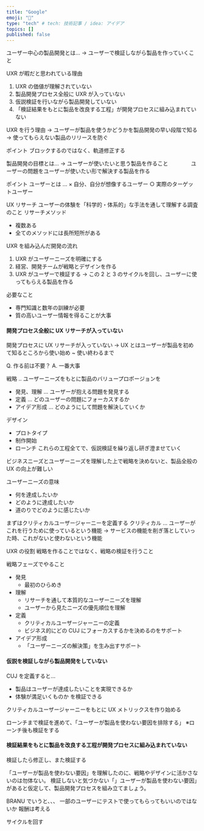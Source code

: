 ```yaml
---
title: "Google"
emoji: "📑"
type: "tech" # tech: 技術記事 / idea: アイデア
topics: []
published: false
---
```


ユーザー中心の製品開発とは...
→ ユーザーで検証しながら製品を作っていくこと

UXR が暇だと思われている理由

1. UXR の価値が理解されていない
2. 製品開発プロセス全般に UXR が入っていない
3. 仮説検証を行いながら製品開発していない
4. 「検証結果をもとに製品を改良する工程」が開発プロセスに組み込まれていない

UXR を行う理由
→ ユーザーが製品を使うかどうかを製品開発の早い段階で知る
→ 使ってもらえない製品のリリースを防ぐ

ポイント
ブロックするのではなく、軌道修正する

製品開発の目標とは...
→ ユーザーが使いたいと思う製品を作ること
　　　　ユーザーの問題をユーザーが使いたい形で解決する製品を作る

ポイント
ユーザーとは ...
× 自分、自分が想像するユーザー
○ 実際のターゲットユーザー

UX リサーチ
ユーザーの体験を「科学的・体系的」な手法を通して理解する調査のこと
リサーチメソッド

- 複数ある
- 全てのメソッドには長所短所がある

UXR を組み込んだ開発の流れ

1. UXR がユーザーニーズを明確にする
2. 経営、開発チームが戦略とデザインを作る
3. UXR がユーザーで検証する
   → この 2 と 3 のサイクルを回し、ユーザーに使ってもらえる製品を作る

必要なこと

- 専門知識と数年の訓練が必要
- 質の高いユーザー情報を得ることが大事

#### 開発プロセス全般に UX リサーチが入っていない

開発プロセスに UX リサーチが入っていない
→ UX とはユーザーが製品を初めて知るところから使い始め ~ 使い終わるまで

Q. 作る前は不要？
A. 一番大事

戦略 .. ユーザーニーズをもとに製品のバリュープロポージョンを

- 発見、理解 ... ユーザーが抱える問題を発見する
- 定義 ... どのユーザーの問題にフォーカスするか
- アイデア形成 ... どのようにして問題を解決していくか

デザイン

- プロトタイプ
- 制作開始
- ローンチ
  これらの工程全てで、仮説検証を繰り返し研ぎ澄ませていく

ビジネスニーズとユーザーニーズを理解した上で戦略を決めないと、製品全般の UX の向上が難しい

ユーザーニーズの意味

- 何を達成したいか
- どのように達成したいか
- 道のりでどのように感じたいか

まずはクリティカルユーザージャーニーを定義する
クリティカル ... ユーザーがこれを行うために使っているという機能
→ サービスの機能を削ぎ落としていった時、これがないと使わないという機能

UXR の役割
戦略を作ることではなく、戦略の検証を行うこと

戦略フェーズでやること

- 発見
  - 最初のひらめき
- 理解
  - リサーチを通して本質的なユーザーニーズを理解
  - ユーザーから見たニーズの優先順位を理解
- 定義
  - クリティカルユーザージャーニーの定義
  - ビジネス的にどの CUJ にフォーカスするかを決めるのをサポート
- アイデア形成
  - 「ユーザーニーズの解決策」を生み出すサポート

#### 仮説を検証しながら製品開発をしていない

CUJ を定義すると...

- 製品はユーザーが達成したいことを実現できるか
- 体験が満足いくものか
  を検証できる

クリティカルユーザージャーニーをもとに UX メトリックスを作り始める

ローンチまで検証を進めて、「ユーザーが製品を使わない要因を排除する」
※ローンチ後も検証をする

#### 検証結果をもとに製品を改良する工程が開発プロセスに組み込まれていない

検証したら修正し、また検証する

「ユーザーが製品を使わない要因」を理解したのに、戦略やデザインに活かさないのは勿体ない。
検証しないと気づかない「」ユーザーが製品を使わない要因」があると仮定して、製品開発プロセスを組み立てましょう。

BRANU でいうと、、、
一部のユーザーにテストで使ってもらってもいいのではないか
報酬は考える

サイクルを回す
